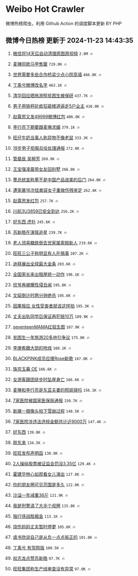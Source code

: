 # Weibo Hot Crawler 



微博热榜爬虫，利用 Github Action 的调度脚本更新 BY PHP 


## 微博今日热榜 更新于 2024-11-23 14:43:35 
1. [微信将14天后自动清理原图原视频](https://s.weibo.com/weibo?q=%23%E5%BE%AE%E4%BF%A1%E5%B0%8614%E5%A4%A9%E5%90%8E%E8%87%AA%E5%8A%A8%E6%B8%85%E7%90%86%E5%8E%9F%E5%9B%BE%E5%8E%9F%E8%A7%86%E9%A2%91%23&t=31&band_rank=1&Refer=top) `2.0M 🔥` 

1. [麦琳同款马甲售罄](https://s.weibo.com/weibo?q=%23%E9%BA%A6%E7%90%B3%E5%90%8C%E6%AC%BE%E9%A9%AC%E7%94%B2%E5%94%AE%E7%BD%84%23&t=31&band_rank=2&Refer=top) `729.0K 🔥` 

1. [世界需要多些合作桥梁少点小院高墙](https://s.weibo.com/weibo?q=%23%E4%B8%96%E7%95%8C%E9%9C%80%E8%A6%81%E5%A4%9A%E4%BA%9B%E5%90%88%E4%BD%9C%E6%A1%A5%E6%A2%81%E5%B0%91%E7%82%B9%E5%B0%8F%E9%99%A2%E9%AB%98%E5%A2%99%23&t=31&band_rank=3&Refer=top) `466.8K 🔥` 

1. [丁禹兮微博改名字](https://s.weibo.com/weibo?q=%23%E4%B8%81%E7%A6%B9%E5%85%AE%E5%BE%AE%E5%8D%9A%E6%94%B9%E5%90%8D%E5%AD%97%23&t=31&band_rank=4&Refer=top) `463.1K 🔥` 

1. [清华回应晒旅游照贫困生被保研](https://s.weibo.com/weibo?q=%23%E6%B8%85%E5%8D%8E%E5%9B%9E%E5%BA%94%E6%99%92%E6%97%85%E6%B8%B8%E7%85%A7%E8%B4%AB%E5%9B%B0%E7%94%9F%E8%A2%AB%E4%BF%9D%E7%A0%94%23&t=31&band_rank=5&Refer=top) `437.7K 🔥` 

1. [男子用铁秤砣疯狂砸楼道逼走5户业主](https://s.weibo.com/weibo?q=%23%E7%94%B7%E5%AD%90%E7%94%A8%E9%93%81%E7%A7%A4%E7%A0%A3%E7%96%AF%E7%8B%82%E7%A0%B8%E6%A5%BC%E9%81%93%E9%80%BC%E8%B5%B05%E6%88%B7%E4%B8%9A%E4%B8%BB%23&t=31&band_rank=6&Refer=top) `410.0K 🔥` 

1. [赵露思又发49999微博红包](https://s.weibo.com/weibo?q=%23%E8%B5%B5%E9%9C%B2%E6%80%9D%E5%8F%88%E5%8F%9149999%E5%BE%AE%E5%8D%9A%E7%BA%A2%E5%8C%85%23&t=31&band_rank=7&Refer=top) `406.0K 🔥` 

1. [李行亮下期要跟麦琳求婚](https://s.weibo.com/weibo?q=%23%E6%9D%8E%E8%A1%8C%E4%BA%AE%E4%B8%8B%E6%9C%9F%E8%A6%81%E8%B7%9F%E9%BA%A6%E7%90%B3%E6%B1%82%E5%A9%9A%23&t=31&band_rank=8&Refer=top) `379.1K 🔥` 

1. [旺仔牛奶当事人称异物不像老鼠](https://s.weibo.com/weibo?q=%23%E6%97%BA%E4%BB%94%E7%89%9B%E5%A5%B6%E5%BD%93%E4%BA%8B%E4%BA%BA%E7%A7%B0%E5%BC%82%E7%89%A9%E4%B8%8D%E5%83%8F%E8%80%81%E9%BC%A0%23&t=31&band_rank=9&Refer=top) `333.3K 🔥` 

1. [19岁男子拒服兵役处理通报](https://s.weibo.com/weibo?q=%2319%E5%B2%81%E7%94%B7%E5%AD%90%E6%8B%92%E6%9C%8D%E5%85%B5%E5%BD%B9%E5%A4%84%E7%90%86%E9%80%9A%E6%8A%A5%23&t=31&band_rank=10&Refer=top) `272.8K 🔥` 

1. [管晨辰 吴柳芳](https://s.weibo.com/weibo?q=%E7%AE%A1%E6%99%A8%E8%BE%B0%20%E5%90%B4%E6%9F%B3%E8%8A%B3&t=31&band_rank=11&Refer=top) `269.9K 🔥` 

1. [王宝强凌晨带女友回别墅](https://s.weibo.com/weibo?q=%23%E7%8E%8B%E5%AE%9D%E5%BC%BA%E5%87%8C%E6%99%A8%E5%B8%A6%E5%A5%B3%E5%8F%8B%E5%9B%9E%E5%88%AB%E5%A2%85%23&t=31&band_rank=12&Refer=top) `266.8K 🔥` 

1. [墨总统宣称墨不是中国产品进美的后门](https://s.weibo.com/weibo?q=%23%E5%A2%A8%E6%80%BB%E7%BB%9F%E5%AE%A3%E7%A7%B0%E5%A2%A8%E4%B8%8D%E6%98%AF%E4%B8%AD%E5%9B%BD%E4%BA%A7%E5%93%81%E8%BF%9B%E7%BE%8E%E7%9A%84%E5%90%8E%E9%97%A8%23&t=31&band_rank=13&Refer=top) `264.0K 🔥` 

1. [遭家暴16次挂粪袋女子重做伤残鉴定](https://s.weibo.com/weibo?q=%23%E9%81%AD%E5%AE%B6%E6%9A%B416%E6%AC%A1%E6%8C%82%E7%B2%AA%E8%A2%8B%E5%A5%B3%E5%AD%90%E9%87%8D%E5%81%9A%E4%BC%A4%E6%AE%8B%E9%89%B4%E5%AE%9A%23&t=31&band_rank=14&Refer=top) `262.4K 🔥` 

1. [赵露思发红包](https://s.weibo.com/weibo?q=%23%E8%B5%B5%E9%9C%B2%E6%80%9D%E5%8F%91%E7%BA%A2%E5%8C%85%23&t=31&band_rank=15&Refer=top) `257.7K 🔥` 

1. [川航3U3859已安全到达](https://s.weibo.com/weibo?q=%23%E5%B7%9D%E8%88%AA3U3859%E5%B7%B2%E5%AE%89%E5%85%A8%E5%88%B0%E8%BE%BE%23&t=31&band_rank=16&Refer=top) `256.2K 🔥` 

1. [好东西 虎扑](https://s.weibo.com/weibo?q=%E5%A5%BD%E4%B8%9C%E8%A5%BF%20%E8%99%8E%E6%89%91&t=31&band_rank=17&Refer=top) `245.6K 🔥` 

1. [苏新皓在演我追星](https://s.weibo.com/weibo?q=%23%E8%8B%8F%E6%96%B0%E7%9A%93%E5%9C%A8%E6%BC%94%E6%88%91%E8%BF%BD%E6%98%9F%23&t=31&band_rank=18&Refer=top) `239.7K 🔥` 

1. [老人领喜糖跌倒去世家属索赔新人](https://s.weibo.com/weibo?q=%23%E8%80%81%E4%BA%BA%E9%A2%86%E5%96%9C%E7%B3%96%E8%B7%8C%E5%80%92%E5%8E%BB%E4%B8%96%E5%AE%B6%E5%B1%9E%E7%B4%A2%E8%B5%94%E6%96%B0%E4%BA%BA%23&t=31&band_rank=19&Refer=top) `219.6K 🔥` 

1. [旺旺三公子称明显有人在搞事](https://s.weibo.com/weibo?q=%23%E6%97%BA%E6%97%BA%E4%B8%89%E5%85%AC%E5%AD%90%E7%A7%B0%E6%98%8E%E6%98%BE%E6%9C%89%E4%BA%BA%E5%9C%A8%E6%90%9E%E4%BA%8B%23&t=31&band_rank=20&Refer=top) `207.2K 🔥` 

1. [迪拜展出全球最大金条](https://s.weibo.com/weibo?q=%23%E8%BF%AA%E6%8B%9C%E5%B1%95%E5%87%BA%E5%85%A8%E7%90%83%E6%9C%80%E5%A4%A7%E9%87%91%E6%9D%A1%23&t=31&band_rank=21&Refer=top) `203.6K 🔥` 

1. [全国家长来出租屋统一动作](https://s.weibo.com/weibo?q=%E5%85%A8%E5%9B%BD%E5%AE%B6%E9%95%BF%E6%9D%A5%E5%87%BA%E7%A7%9F%E5%B1%8B%E7%BB%9F%E4%B8%80%E5%8A%A8%E4%BD%9C&t=31&band_rank=22&Refer=top) `196.1K 🔥` 

1. [侃爷再被曝性侵丑闻](https://s.weibo.com/weibo?q=%23%E4%BE%83%E7%88%B7%E5%86%8D%E8%A2%AB%E6%9B%9D%E6%80%A7%E4%BE%B5%E4%B8%91%E9%97%BB%23&t=31&band_rank=23&Refer=top) `195.8K 🔥` 

1. [文韬倒计时两分钟绝杀](https://s.weibo.com/weibo?q=%23%E6%96%87%E9%9F%AC%E5%80%92%E8%AE%A1%E6%97%B6%E4%B8%A4%E5%88%86%E9%92%9F%E7%BB%9D%E6%9D%80%23&t=31&band_rank=24&Refer=top) `195.6K 🔥` 

1. [因果报应 女性受害者就该这样拍](https://s.weibo.com/weibo?q=%E5%9B%A0%E6%9E%9C%E6%8A%A5%E5%BA%94%20%E5%A5%B3%E6%80%A7%E5%8F%97%E5%AE%B3%E8%80%85%E5%B0%B1%E8%AF%A5%E8%BF%99%E6%A0%B7%E6%8B%8D&t=31&band_rank=25&Refer=top) `195.3K 🔥` 

1. [丈夫出轨同学后保证再犯赔10万](https://s.weibo.com/weibo?q=%23%E4%B8%88%E5%A4%AB%E5%87%BA%E8%BD%A8%E5%90%8C%E5%AD%A6%E5%90%8E%E4%BF%9D%E8%AF%81%E5%86%8D%E7%8A%AF%E8%B5%9410%E4%B8%87%23&t=31&band_rank=26&Refer=top) `189.9K 🔥` 

1. [seventeenMAMA红毯生图](https://s.weibo.com/weibo?q=%23seventeenMAMA%E7%BA%A2%E6%AF%AF%E7%94%9F%E5%9B%BE%23&t=31&band_rank=27&Refer=top) `187.9K 🔥` 

1. [贫困生一年旅游20多地引争议](https://s.weibo.com/weibo?q=%23%E8%B4%AB%E5%9B%B0%E7%94%9F%E4%B8%80%E5%B9%B4%E6%97%85%E6%B8%B820%E5%A4%9A%E5%9C%B0%E5%BC%95%E4%BA%89%E8%AE%AE%23&t=31&band_rank=28&Refer=top) `175.0K 🔥` 

1. [李庚希魏大勋的吻戏](https://s.weibo.com/weibo?q=%23%E6%9D%8E%E5%BA%9A%E5%B8%8C%E9%AD%8F%E5%A4%A7%E5%8B%8B%E7%9A%84%E5%90%BB%E6%88%8F%23&t=31&band_rank=29&Refer=top) `168.1K 🔥` 

1. [BLACKPINK成员应援Rose新歌](https://s.weibo.com/weibo?q=%23BLACKPINK%E6%88%90%E5%91%98%E5%BA%94%E6%8F%B4Rose%E6%96%B0%E6%AD%8C%23&t=31&band_rank=30&Refer=top) `167.0K 🔥` 

1. [珠帘玉幕 OE](https://s.weibo.com/weibo?q=%E7%8F%A0%E5%B8%98%E7%8E%89%E5%B9%95%20OE&t=31&band_rank=31&Refer=top) `166.6K 🔥` 

1. [女游客跟团徒步时坠崖身亡](https://s.weibo.com/weibo?q=%23%E5%A5%B3%E6%B8%B8%E5%AE%A2%E8%B7%9F%E5%9B%A2%E5%BE%92%E6%AD%A5%E6%97%B6%E5%9D%A0%E5%B4%96%E8%BA%AB%E4%BA%A1%23&t=31&band_rank=32&Refer=top) `166.6K 🔥` 

1. [麦琳和李行亮是东亚夫妻的照妖镜吗](https://s.weibo.com/weibo?q=%23%E9%BA%A6%E7%90%B3%E5%92%8C%E6%9D%8E%E8%A1%8C%E4%BA%AE%E6%98%AF%E4%B8%9C%E4%BA%9A%E5%A4%AB%E5%A6%BB%E7%9A%84%E7%85%A7%E5%A6%96%E9%95%9C%E5%90%97%23&t=31&band_rank=33&Refer=top) `156.1K 🔥` 

1. [7家医院被国家医保局通报](https://s.weibo.com/weibo?q=%237%E5%AE%B6%E5%8C%BB%E9%99%A2%E8%A2%AB%E5%9B%BD%E5%AE%B6%E5%8C%BB%E4%BF%9D%E5%B1%80%E9%80%9A%E6%8A%A5%23&t=31&band_rank=34&Refer=top) `150.7K 🔥` 

1. [新疆一摄像头拍下雪崩过程](https://s.weibo.com/weibo?q=%23%E6%96%B0%E7%96%86%E4%B8%80%E6%91%84%E5%83%8F%E5%A4%B4%E6%8B%8D%E4%B8%8B%E9%9B%AA%E5%B4%A9%E8%BF%87%E7%A8%8B%23&t=31&band_rank=35&Refer=top) `148.5K 🔥` 

1. [7家医院涉违法违规金额共计近9000万](https://s.weibo.com/weibo?q=%237%E5%AE%B6%E5%8C%BB%E9%99%A2%E6%B6%89%E8%BF%9D%E6%B3%95%E8%BF%9D%E8%A7%84%E9%87%91%E9%A2%9D%E5%85%B1%E8%AE%A1%E8%BF%919000%E4%B8%87%23&t=31&band_rank=36&Refer=top) `147.4K 🔥` 

1. [好东西](https://s.weibo.com/weibo?q=%E5%A5%BD%E4%B8%9C%E8%A5%BF&t=31&band_rank=37&Refer=top) `139.0K 🔥` 

1. [胖东来](https://s.weibo.com/weibo?q=%E8%83%96%E4%B8%9C%E6%9D%A5&t=31&band_rank=38&Refer=top) `134.5K 🔥` 

1. [旺旺发布声明函](https://s.weibo.com/weibo?q=%23%E6%97%BA%E6%97%BA%E5%8F%91%E5%B8%83%E5%A3%B0%E6%98%8E%E5%87%BD%23&t=31&band_rank=39&Refer=top) `130.9K 🔥` 

1. [2人操纵股票被证监会罚没3.35亿](https://s.weibo.com/weibo?q=%232%E4%BA%BA%E6%93%8D%E7%BA%B5%E8%82%A1%E7%A5%A8%E8%A2%AB%E8%AF%81%E7%9B%91%E4%BC%9A%E7%BD%9A%E6%B2%A13.35%E4%BA%BF%23&t=31&band_rank=40&Refer=top) `129.4K 🔥` 

1. [霍建华林心如观看女儿演出](https://s.weibo.com/weibo?q=%23%E9%9C%8D%E5%BB%BA%E5%8D%8E%E6%9E%97%E5%BF%83%E5%A6%82%E8%A7%82%E7%9C%8B%E5%A5%B3%E5%84%BF%E6%BC%94%E5%87%BA%23&t=31&band_rank=41&Refer=top) `127.8K 🔥` 

1. [你的朋友圈可见范围是多久](https://s.weibo.com/weibo?q=%23%E4%BD%A0%E7%9A%84%E6%9C%8B%E5%8F%8B%E5%9C%88%E5%8F%AF%E8%A7%81%E8%8C%83%E5%9B%B4%E6%98%AF%E5%A4%9A%E4%B9%85%23&t=31&band_rank=42&Refer=top) `122.0K 🔥` 

1. [沙溢一年减重36斤](https://s.weibo.com/weibo?q=%E6%B2%99%E6%BA%A2%E4%B8%80%E5%B9%B4%E5%87%8F%E9%87%8D36%E6%96%A4&t=31&band_rank=43&Refer=top) `121.9K 🔥` 

1. [我是刑警请了大半个叔圈](https://s.weibo.com/weibo?q=%E6%88%91%E6%98%AF%E5%88%91%E8%AD%A6%E8%AF%B7%E4%BA%86%E5%A4%A7%E5%8D%8A%E4%B8%AA%E5%8F%94%E5%9C%88&t=31&band_rank=44&Refer=top) `115.8K 🔥` 

1. [独行侠战胜掘金](https://s.weibo.com/weibo?q=%23%E7%8B%AC%E8%A1%8C%E4%BE%A0%E6%88%98%E8%83%9C%E6%8E%98%E9%87%91%23&t=31&band_rank=45&Refer=top) `113.1K 🔥` 

1. [烧伤妈妈丈夫暂时停更](https://s.weibo.com/weibo?q=%23%E7%83%A7%E4%BC%A4%E5%A6%88%E5%A6%88%E4%B8%88%E5%A4%AB%E6%9A%82%E6%97%B6%E5%81%9C%E6%9B%B4%23&t=31&band_rank=46&Refer=top) `105.6K 🔥` 

1. [虞书欣说自己是从负一点点扳正的](https://s.weibo.com/weibo?q=%23%E8%99%9E%E4%B9%A6%E6%AC%A3%E8%AF%B4%E8%87%AA%E5%B7%B1%E6%98%AF%E4%BB%8E%E8%B4%9F%E4%B8%80%E7%82%B9%E7%82%B9%E6%89%B3%E6%AD%A3%E7%9A%84%23&t=31&band_rank=47&Refer=top) `101.0K 🔥` 

1. [丁禹兮 有驾照版](https://s.weibo.com/weibo?q=%E4%B8%81%E7%A6%B9%E5%85%AE%20%E6%9C%89%E9%A9%BE%E7%85%A7%E7%89%88&t=31&band_rank=48&Refer=top) `100.5K 🔥` 

1. [权志龙点赞苏新皓](https://s.weibo.com/weibo?q=%E6%9D%83%E5%BF%97%E9%BE%99%E7%82%B9%E8%B5%9E%E8%8B%8F%E6%96%B0%E7%9A%93&t=31&band_rank=49&Refer=top) `97.7K 🔥` 

1. [旺旺集团称生产线审查没有异常](https://s.weibo.com/weibo?q=%23%E6%97%BA%E6%97%BA%E9%9B%86%E5%9B%A2%E7%A7%B0%E7%94%9F%E4%BA%A7%E7%BA%BF%E5%AE%A1%E6%9F%A5%E6%B2%A1%E6%9C%89%E5%BC%82%E5%B8%B8%23&t=31&band_rank=50&Refer=top) `97.0K 🔥` 

